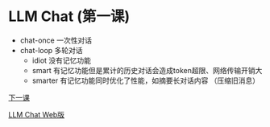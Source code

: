 # LLM Chat (第一课)

- chat-once 一次性对话
- chat-loop 多轮对话
  - idiot 没有记忆功能
  - smart 有记忆功能但是累计的历史对话会造成token超限、网络传输开销大
  - smarter 有记忆功能同时优化了性能，如摘要长对话内容 （压缩旧消息）

[下一课](https://github.com/guobinqiu/mcp-demo-golang)

[LLM Chat Web版](https://github.com/guobinqiu/llm-chat-web)
